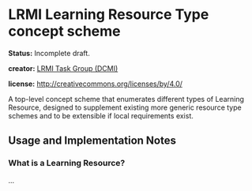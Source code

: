 # LRMI Learning Resource Type concept scheme
**Status:** Incomplete draft.

**creator:** [LRMI Task Group (DCMI)](https://www.dublincore.org/groups/lrmi-task-group/)

**license:** http://creativecommons.org/licenses/by/4.0/

A top-level concept scheme that enumerates different types of Learning Resource, designed to supplement existing more generic resource type schemes and to be extensible if local requirements exist.

## Usage and Implementation Notes

### What is a Learning Resource?
...
